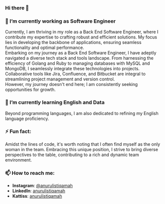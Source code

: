 ### Hi there 👋

### 🔭 I’m currently working as Software Engineer
Currently, I am thriving in my role as a Back End Software Engineer, where I contribute my expertise to crafting robust and efficient solutions. My focus lies in developing the backbone of applications, ensuring seamless functionality and optimal performance.\
Embarking on my journey as a Back End Software Engineer, I have adeptly navigated a diverse tech stack and tools landscape. From harnessing the efficiency of Golang and Ruby to managing databases with MySQL and MongoDB, I seamlessly integrate these technologies into projects. Collaborative tools like Jira, Confluence, and Bitbucket are integral to streamlining project management and version control.\
However, my journey doesn't end here; I am consistently seeking opportunities for growth. 

### 🌱 I’m currently learning English and Data
Beyond programming languages, I am also dedicated to refining my English language proficiency.

### ⚡ Fun fact: 
Amidst the lines of code, it's worth noting that I often find myself as the only woman in the team. Embracing this unique position, I strive to bring diverse perspectives to the table, contributing to a rich and dynamic team environment.

### 📫 How to reach me: 
- **Instagram**: [@anurulistiqamah](https://www.instagram.com/anurulistiqamah/)
- **LinkedIn**:  [anurulistiqamah](https://www.linkedin.com/in/anurulistiqamah/)
- **Kattiss**: [anurulistiqamah](https://open.kattis.com/users/anurulistiqamah)
